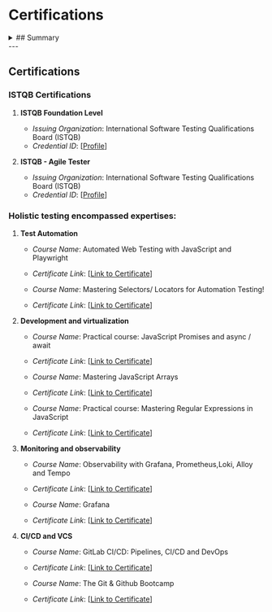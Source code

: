# Certifications
<details>
  <summary>## Summary</summary>
  


As a Full Stack Software QA Engineer, my goal is to deliver early, shifted-left feedback on quality to ensure frequent and confident releases. I am committed to continuously enhancing my knowledge of modern development processes, understanding my team's needs, and applying testing activities in the context of agile development in the most efficient ways. This includes promoting early analysis of requirements, mitigating regression risks with test automation, and implementing thorough monitoring with clearly defined observability models in production.

To track my progress and completed milestones, I have compiled a list of key knowledge areas I have explored and the certifications I have acquired.
</details>
---

## Certifications

### ISTQB Certifications
1. **ISTQB Foundation Level**
   - *Issuing Organization*: International Software Testing Qualifications Board (ISTQB)
    - *Credential ID*: [[Profile](https://atsqa.org/certified-testers/profile/d82f4603cc2d4ee89da13b0202c00fde)]

2. **ISTQB - Agile Tester**
   - *Issuing Organization*: International Software Testing Qualifications Board (ISTQB)
   - *Credential ID*: [[Profile](https://atsqa.org/certified-testers/profile/d82f4603cc2d4ee89da13b0202c00fde)]

### Holistic testing encompassed expertises:

1. **Test Automation**
   - *Course Name*: Automated Web Testing with JavaScript and Playwright 
   - *Certificate Link*: [[Link to Certificate](https://www.udemy.com/certificate/UC-d3541f56-456d-44da-9139-83181b9375f3/)]
  
   - *Course Name*: Mastering Selectors/ Locators for Automation Testing!
   - *Certificate Link*: [[Link to Certificate](https://www.udemy.com/certificate/UC-df4d7b6c-5ee3-4030-9dcf-ec336365fefb/)]

2. **Development and virtualization**
   - *Course Name*: Practical course: JavaScript Promises and async / await
   - *Certificate Link*: [[Link to Certificate](https://www.udemy.com/certificate/UC-6c4496a2-fcf7-4cdc-b787-e08687f43423/)]
  
   - *Course Name*: Mastering JavaScript Arrays
   - *Certificate Link*: [[Link to Certificate](https://www.udemy.com/certificate/UC-88d1a1e1-2bce-4833-abe6-0279f3c3ff11/)]
  
   - *Course Name*: Practical course: Mastering Regular Expressions in JavaScript
   - *Certificate Link*: [[Link to Certificate](https://www.udemy.com/certificate/UC-5f47c03e-e157-4360-bf4b-2efba98860f3/)]

4. **Monitoring and observability**
   - *Course Name*: Observability with Grafana, Prometheus,Loki, Alloy and Tempo
   - *Certificate Link*: [[Link to Certificate](https://www.udemy.com/certificate/UC-51418f68-b546-4f55-a048-6c2d2c27a299/)]
  
   - *Course Name*: Grafana
   - *Certificate Link*: [[Link to Certificate](https://www.udemy.com/certificate/UC-0cb315aa-22c5-4bd5-9914-94c0a994d05f/)]

5. **CI/CD and VCS**
   - *Course Name*: GitLab CI/CD: Pipelines, CI/CD and DevOps
   - *Certificate Link*: [[Link to Certificate](https://www.udemy.com/certificate/UC-52197553-5c83-490b-b4e5-0233b410e770/)]
  
   - *Course Name*: The Git & Github Bootcamp
   - *Certificate Link*: [[Link to Certificate](https://www.udemy.com/certificate/UC-375570de-dc32-4321-872a-f9ab5b8b999a/)]
   

